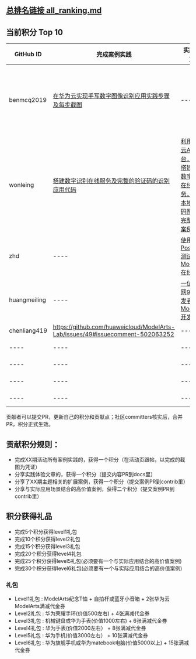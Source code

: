 ##  [总排名链接 all_ranking.md](https://github.com/huaweicloud/ModelArts-Lab/blob/master/merit_rank/all_ranking.md)

## 当前积分 Top 10
GitHub ID | 完成案例实践 | 实践体验文章 | 扩展案例 | 积分
---- | ---- | ---- | ---- | ----
benmcq2019 | [在华为云实现手写数字图像识别应用实践步骤及每步截图](https://github.com/huaweicloud/ModelArts-Lab/issues/6) | ---- | [使用华为云ModelArts的图像分类技术在小程序上实现拍照识别](https://github.com/huaweicloud/ModelArts-Lab/issues/21) | 2
wonleing | [搭建数字识别在线服务及完整的验证码的识别应用代码](https://github.com/huaweicloud/ModelArts-Lab/issues/8)| [利用华为云AI平台，训练搭建手写数字识别在线服务，识别本地验证码图片的完整应用案例](https://github.com/huaweicloud/ModelArts-Lab/tree/master/contrib/Leon_number_recognize) | ---- | 2
zhd | ---- | [使用Postman测试Modelarts在线服务](https://github.com/huaweicloud/ModelArts-Lab/tree/master/docs/Postman%E6%B5%8B%E8%AF%95) | ---- | 1
huangmeiling | ---- | [一位互联网9年AI开发者的ModelArts开发实践](https://github.com/huaweicloud/ModelArts-Lab/wiki/%E4%B8%80%E4%BD%8D%E4%BA%92%E8%81%94%E7%BD%919%E5%B9%B4AI%E5%BC%80%E5%8F%91%E8%80%85%E7%9A%84ModelArts%E5%BC%80%E5%8F%91%E5%AE%9E%E8%B7%B5) | ---- | 1
chenliang419 | https://github.com/huaweicloud/ModelArts-Lab/issues/49#issuecomment-502063252 | ---- | ---- | 1
---- | ---- | ---- | ---- | --
---- | ---- | ---- | ---- | --
---- | ---- | ---- | ---- | --
---- | ---- | ---- | ---- | --

贡献者可以提交PR，更新自己的积分和贡献点；社区committers核实后，合并PR，积分正式生效。

## 贡献积分规则：
* 完成XX期活动所有案例实践的，获得一个积分（在活动页跟帖，以完成的截图为凭证）
* 分享实践体验文章的，获得一个积分（提交内容PR到docs里）
* 分享了XX期主题相关的扩展案例，获得一个积分（提交案例PR到contrib里）
* 分享与实际应用场景结合的高价值案例，获得二个积分（提交案例PR到contrib里）

## 积分获得礼品
* 完成5个积分获得level1礼包
* 完成10个积分获得level2礼包
* 完成15个积分获得level3礼包
* 完成20个积分获得level4礼包  
* 完成25个积分获得level5礼包(必须要有一个与实际应用结合的高价值案例) 
* 完成30个积分获得level6礼包(必须要有一个与实际应用结合的高价值案例) 
### 礼包
* Level1礼包 : ModelArts纪念T恤 + 自拍杆或蓝牙小音箱 + 2张华为云ModelArts满减代金券            
* Level2礼包 : 华为荣耀手环(价值500左右) + 4张满减代金券
* Level3礼包 : 机械键盘或华为手表(价值1000左右) + 6张满减代金券
* Level4礼包 : 华为手表(价值2000左右） + 8张满减代金券
* Level5礼包 : 华为手机(价值3000左右） + 10张满减代金券
* Level6礼包 : 华为旗舰手机或华为matebook电脑(价值5000以上) + 15张满减代金券

